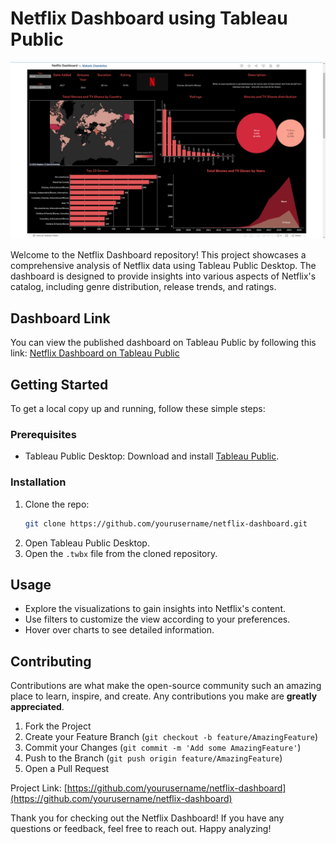 # Netflix Dashboard using Tableau Public

![Netflix Dashboard Screenshot](dashboard_screenshot.png)

Welcome to the Netflix Dashboard repository! This project showcases a comprehensive analysis of Netflix data using Tableau Public Desktop. The dashboard is designed to provide insights into various aspects of Netflix's catalog, including genre distribution, release trends, and ratings.

## Dashboard Link

You can view the published dashboard on Tableau Public by following this link: [Netflix Dashboard on Tableau Public](https://public.tableau.com/views/NetflixDashboard_17161830015120/Netflix?:language=en-US&:sid=&:display_count=n&:origin=viz_share_link)

## Getting Started

To get a local copy up and running, follow these simple steps:

### Prerequisites

- Tableau Public Desktop: Download and install [Tableau Public](https://public.tableau.com/en-us/s/download).

### Installation

1. Clone the repo:
   ```sh
   git clone https://github.com/yourusername/netflix-dashboard.git
   ```
2. Open Tableau Public Desktop.
3. Open the `.twbx` file from the cloned repository.

## Usage

- Explore the visualizations to gain insights into Netflix's content.
- Use filters to customize the view according to your preferences.
- Hover over charts to see detailed information.

## Contributing

Contributions are what make the open-source community such an amazing place to learn, inspire, and create. Any contributions you make are **greatly appreciated**.

1. Fork the Project
2. Create your Feature Branch (`git checkout -b feature/AmazingFeature`)
3. Commit your Changes (`git commit -m 'Add some AmazingFeature'`)
4. Push to the Branch (`git push origin feature/AmazingFeature`)
5. Open a Pull Request

Project Link: [https://github.com/yourusername/netflix-dashboard](https://github.com/yourusername/netflix-dashboard)

Thank you for checking out the Netflix Dashboard! If you have any questions or feedback, feel free to reach out. Happy analyzing!
